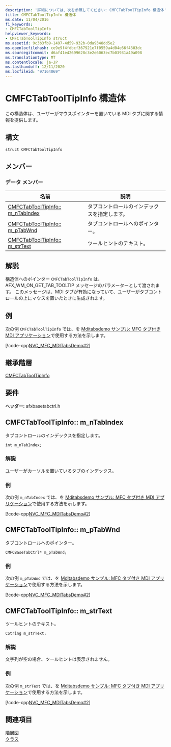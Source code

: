 ```yaml
---
description: '詳細については、次を参照してください: CMFCTabToolTipInfo 構造体'
title: CMFCTabToolTipInfo 構造体
ms.date: 11/04/2016
f1_keywords:
- CMFCTabToolTipInfo
helpviewer_keywords:
- CMFCTabToolTipInfo struct
ms.assetid: 9c3b3fb9-1497-4d59-932b-0da9348dd5e2
ms.openlocfilehash: ce9e9f4fdbcf367921e7f0559a4d04e66f4303dc
ms.sourcegitcommit: d6af41e42699628c3e2e6063ec7b03931a49a098
ms.translationtype: MT
ms.contentlocale: ja-JP
ms.lasthandoff: 12/11/2020
ms.locfileid: "97164069"
---
```

# <a name="cmfctabtooltipinfo-structure"></a>CMFCTabToolTipInfo 構造体

この構造体は、ユーザーがマウスポインターを置いている MDI タブに関する情報を提供します。

## <a name="syntax"></a>構文

```
struct CMFCTabToolTipInfo
```

## <a name="members"></a>メンバー

### <a name="data-members"></a>データ メンバー

|名前|説明|
|----------|-----------------|
|[CMFCTabToolTipInfo:: m_nTabIndex](#m_ntabindex)|タブコントロールのインデックスを指定します。|
|[CMFCTabToolTipInfo:: m_pTabWnd](#m_ptabwnd)|タブコントロールへのポインター。|
|[CMFCTabToolTipInfo:: m_strText](#m_strtext)|ツールヒントのテキスト。|

## <a name="remarks"></a>解説

構造体へのポインター `CMFCTabToolTipInfo` は、AFX_WM_ON_GET_TAB_TOOLTIP メッセージのパラメーターとして渡されます。 このメッセージは、MDI タブが有効になっていて、ユーザーがタブコントロールの上にマウスを置いたときに生成されます。

## <a name="example"></a>例

次の例 `CMFCTabToolTipInfo` では、を [Mditabsdemo サンプル: MFC タブ付き MDI アプリケーション](../../overview/visual-cpp-samples.md)で使用する方法を示します。

[!code-cpp[NVC_MFC_MDITabsDemo#2](../../mfc/reference/codesnippet/cpp/cmfctabtooltipinfo-structure_1.cpp)]

## <a name="inheritance-hierarchy"></a>継承階層

[CMFCTabToolTipInfo](../../mfc/reference/cmfctabtooltipinfo-structure.md)

## <a name="requirements"></a>要件

**ヘッダー:** afxbasetabctrl.h

## <a name="cmfctabtooltipinfom_ntabindex"></a><a name="m_ntabindex"></a> CMFCTabToolTipInfo:: m_nTabIndex

タブコントロールのインデックスを指定します。

```
int m_nTabIndex;
```

### <a name="remarks"></a>解説

ユーザーがカーソルを置いているタブのインデックス。

### <a name="example"></a>例

次の例 `m_nTabIndex` では、を [Mditabsdemo サンプル: MFC タブ付き MDI アプリケーション](../../overview/visual-cpp-samples.md)で使用する方法を示します。

[!code-cpp[NVC_MFC_MDITabsDemo#2](../../mfc/reference/codesnippet/cpp/cmfctabtooltipinfo-structure_1.cpp)]

## <a name="cmfctabtooltipinfom_ptabwnd"></a><a name="m_ptabwnd"></a> CMFCTabToolTipInfo:: m_pTabWnd

タブコントロールへのポインター。

```
CMFCBaseTabCtrl* m_pTabWnd;
```

### <a name="example"></a>例

次の例 `m_pTabWnd` では、を [Mditabsdemo サンプル: MFC タブ付き MDI アプリケーション](../../overview/visual-cpp-samples.md)で使用する方法を示します。

[!code-cpp[NVC_MFC_MDITabsDemo#2](../../mfc/reference/codesnippet/cpp/cmfctabtooltipinfo-structure_1.cpp)]

## <a name="cmfctabtooltipinfom_strtext"></a><a name="m_strtext"></a> CMFCTabToolTipInfo:: m_strText

ツールヒントのテキスト。

```
CString m_strText;
```

### <a name="remarks"></a>解説

文字列が空の場合、ツールヒントは表示されません。

### <a name="example"></a>例

次の例 `m_strText` では、を [Mditabsdemo サンプル: MFC タブ付き MDI アプリケーション](../../overview/visual-cpp-samples.md)で使用する方法を示します。

[!code-cpp[NVC_MFC_MDITabsDemo#2](../../mfc/reference/codesnippet/cpp/cmfctabtooltipinfo-structure_1.cpp)]

## <a name="see-also"></a>関連項目

[階層図](../../mfc/hierarchy-chart.md)<br/>
[クラス](../../mfc/reference/mfc-classes.md)
